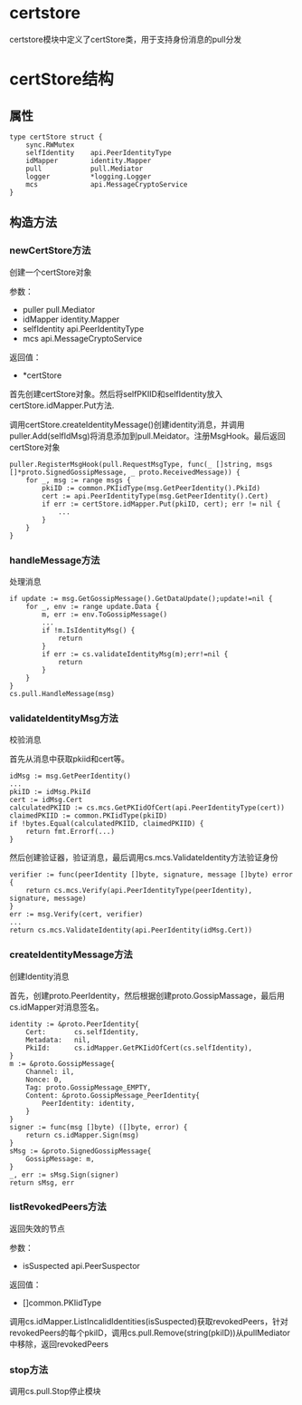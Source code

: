 certstore
===

certstore模块中定义了certStore类，用于支持身份消息的pull分发

# certStore结构

## 属性

```golang
type certStore struct {
	sync.RWMutex
	selfIdentity 	api.PeerIdentityType
	idMapper 		identity.Mapper
	pull 			pull.Mediator
	logger 			*logging.Logger
	mcs 			api.MessageCryptoService
}
```

## 构造方法

### newCertStore方法

创建一个certStore对象

参数：

- puller pull.Mediator
- idMapper identity.Mapper
- selfIdentity api.PeerIdentityType
- mcs api.MessageCryptoService

返回值：

- *certStore

首先创建certStore对象。然后将selfPKIID和selfIdentity放入certStore.idMapper.Put方法.

调用certStore.createIdentityMessage()创建identity消息，并调用puller.Add(selfIdMsg)将消息添加到pull.Meidator。注册MsgHook。最后返回certStore对象

```golang
puller.RegisterMsgHook(pull.RequestMsgType, func(_ []string, msgs []*proto.SignedGossipMessage, _ proto.ReceivedMessage)) {
	for _, msg := range msgs {
		pkiID := common.PKIidType(msg.GetPeerIdentity().PkiId)
		cert := api.PeerIdentityType(msg.GetPeerIdentity().Cert)
		if err := certStore.idMapper.Put(pkiID, cert); err != nil {
			...
		}
	}
}
```

### handleMessage方法

处理消息

```golang
if update := msg.GetGossipMessage().GetDataUpdate();update!=nil {
	for _, env := range update.Data {
		m, err := env.ToGossipMessage()
		...
		if !m.IsIdentityMsg() {
			return
		}
		if err := cs.validateIdentityMsg(m);err!=nil {
			return
		}
	}
}
cs.pull.HandleMessage(msg) 
```

### validateIdentityMsg方法

校验消息

首先从消息中获取pkiid和cert等。

```golang
idMsg := msg.GetPeerIdentity()
...
pkiID := idMsg.PkiId
cert := idMsg.Cert
calculatedPKIID := cs.mcs.GetPKIidOfCert(api.PeerIdentityType(cert))
claimedPKIID := common.PKIidType(pkiID)
if !bytes.Equal(calculatedPKIID, claimedPKIID) {
	return fmt.Errorf(...)
}
```

然后创建验证器，验证消息，最后调用cs.mcs.ValidateIdentity方法验证身份

```golang
verifier := func(peerIdentity []byte, signature, message []byte) error {
	return cs.mcs.Verify(api.PeerIdentityType(peerIdentity), signature, message)
}
err := msg.Verify(cert, verifier)
...
return cs.mcs.ValidateIdentity(api.PeerIdentity(idMsg.Cert))
```

### createIdentityMessage方法

创建Identity消息

首先，创建proto.PeerIdentity，然后根据创建proto.GossipMassage，最后用cs.idMapper对消息签名。

```golang
identity := &proto.PeerIdentity{
	Cert: 		cs.selfIdentity,
	Metadata: 	nil,
	PkiId: 		cs.idMapper.GetPKIidOfCert(cs.selfIdentity),
}
m := &proto.GossipMessage{
	Channel: il,
	Nonce: 0,
	Tag: proto.GossipMessage_EMPTY,
	Content: &proto.GossipMessage_PeerIdentity{
		PeerIdentity: identity,
	}
}
signer := func(msg []byte) ([]byte, error) {
	return cs.idMapper.Sign(msg)
}
sMsg := &proto.SignedGossipMessage{
	GossipMessage: m,
}
_, err := sMsg.Sign(signer)
return sMsg, err
```

### listRevokedPeers方法

返回失效的节点

参数：

- isSuspected api.PeerSuspector

返回值：

- []common.PKIidType

调用cs.idMapper.ListIncalidIdentities(isSuspected)获取revokedPeers，针对revokedPeers的每个pkiID，调用cs.pull.Remove(string(pkiID))从pullMediator中移除，返回revokedPeers

### stop方法

调用cs.pull.Stop停止模块